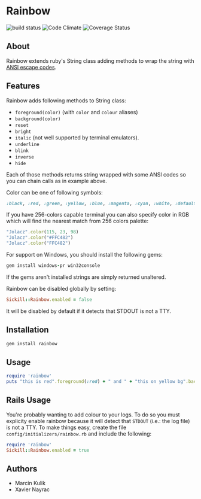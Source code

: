 Rainbow
=======

![build status](https://secure.travis-ci.org/sickill/rainbow.png)
![Code Climate](https://codeclimate.com/github/sickill/rainbow.png)
![Coverage Status](https://coveralls.io/repos/sickill/rainbow/badge.png)

About
-----

Rainbow extends ruby's String class adding methods to wrap the string with [ANSI escape codes](http://en.wikipedia.org/wiki/ANSI_escape_code).

Features
--------

Rainbow adds following methods to String class:

* `foreground(color)` (with `color` and `colour` aliases)
* `background(color)`
* `reset`
* `bright`
* `italic` (not well supported by terminal emulators).
* `underline`
* `blink`
* `inverse`
* `hide`

Each of those methods returns string wrapped with some ANSI codes so you can chain calls as in example above.

Color can be one of following symbols:

``` ruby
:black, :red, :green, :yellow, :blue, :magenta, :cyan, :white, :default
```

If you have 256-colors capable terminal you can also specify color in RGB which will find the nearest match from 256 colors palette: 

```ruby
"Jolacz".color(115, 23, 98)
"Jolacz".color("#FFC482")
"Jolacz".color("FFC482")
```

For support on Windows, you should install the following gems:

```ruby
gem install windows-pr win32console
```

If the gems aren't installed strings are simply returned unaltered.

Rainbow can be disabled globally by setting:

```ruby
Sickill::Rainbow.enabled = false
```

It will be disabled by default if it detects that STDOUT is not a TTY.

Installation
------------

```ruby
gem install rainbow
```

Usage
-----

```ruby
require 'rainbow'
puts "this is red".foreground(:red) + " and " + "this on yellow bg".background(:yellow) + " and " + "even bright underlined!".underline.bright
```

Rails Usage
-----------

You're probably wanting to add colour to your logs. To do so you must explicity enable rainbow because it will detect that `STDOUT` (i.e.: the log file) is not a TTY.
To make things easy, create the file `config/initializers/rainbow.rb` and include the following:

```ruby
require 'rainbow'
Sickill::Rainbow.enabled = true
```

Authors
-------

* Marcin Kulik
* Xavier Nayrac

